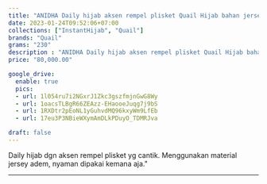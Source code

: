 ```yaml
---
title: "ANIDHA Daily hijab aksen rempel plisket Quail Hijab bahan jersey"
date: 2023-01-24T09:52:06+07:00
collections: ["InstantHijab", "Quail"]
brands: "Quail"
grams: "230"
description : "ANIDHA Daily hijab aksen rempel plisket Quail Hijab bahan jersey"
price: "80,000.00"

google_drive:
  enable: true
  pics:
  - url: 1l054ru7i2NGxrJ1Zkc3gszfmjnGwG8Wy
  - url: 1oacsTLBgR66ZEAzz-EHaooeJuqg7j9bS
  - url: 1RXDtr2pEoNL1yGuhvdMQ96kxyWm9LfEb
  - url: 17eu3P3NBieWXymAmDLkPDuyO_TDMRJva

draft: false
---
```


Daily hijab dgn aksen rempel plisket yg cantik. Menggunakan material jersey adem, nyaman dipakai kemana aja."

----------    
 
